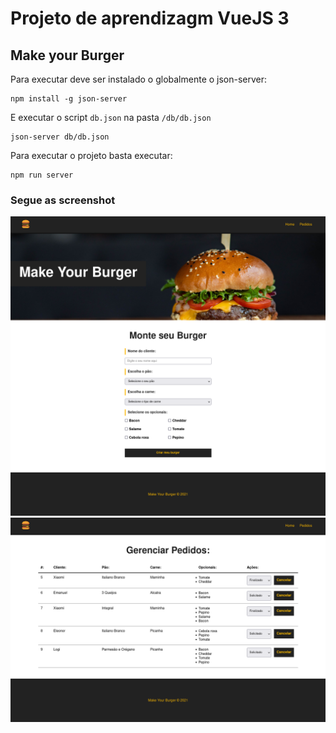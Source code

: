 # Projeto de aprendizagm VueJS 3

## Make your Burger

Para executar deve ser instalado o globalmente o json-server:

```
npm install -g json-server
```

E executar o script `db.json` na pasta `/db/db.json`

```
json-server db/db.json
```

Para executar o projeto basta executar:

```
npm run server
```

### Segue as screenshot

![Home](screenshot/home.png)
![Home](screenshot/pedidos.png)
